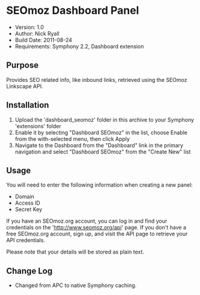 # SEOmoz Dashboard Panel
 
* Version: 1.0
* Author: Nick Ryall
* Build Date: 2011-08-24
* Requirements: Symphony 2.2, Dashboard extension

## Purpose

Provides SEO related info, like inbound links, retrieved using the SEOmoz Linkscape API.

## Installation
 
1. Upload the 'dashboard_seomoz' folder in this archive to your Symphony 'extensions' folder
2. Enable it by selecting "Dashboard SEOmoz" in the list, choose Enable from the with-selected menu, then click Apply
3. Navigate to the Dashboard from the "Dashboard" link in the primary navigation and select "Dashboard SEOmoz" from the "Create New" list

## Usage

You will need to enter the following information when creating a new panel:

* Domain
* Access ID
* Secret Key

If you have an SEOmoz.org account, you can log in and find your credentials on the 'http://www.seomoz.org/api' page. If you don't have a free SEOmoz.org account, sign up, and visit the API page to retrieve your API credentials.

Please note that your details will be stored as plain text.

## Change Log

* Changed from APC to native Symphony caching. 